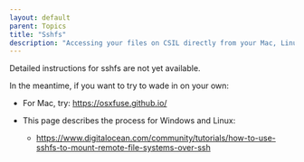 ```yaml
---
layout: default
parent: Topics
title: "Sshfs"
description: "Accessing your files on CSIL directly from your Mac, Linux or Windows machine"
---
```


Detailed instructions for sshfs are not yet available.

In the meantime, if you want to try to wade in on your own:

* For Mac, try: <https://osxfuse.github.io/>

* This page describes the process for Windows and Linux:
   * <https://www.digitalocean.com/community/tutorials/how-to-use-sshfs-to-mount-remote-file-systems-over-ssh>
